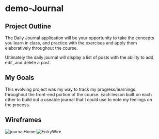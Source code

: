 # demo-Journal

## Project Outline
The Daily Journal application will be your opportunity to take the concepts you learn in class, and practice with the exercises and apply them elaboratively throughout the course.

Ultimately the daily journal will display a list of posts with the ability to add, edit, and delete a post.

## My Goals
This evolving project was my way to track my progress/learnings throughout the front-end portion of the course. Each lesson built on each other to build out a useable journal that I could use to note my feelings on the process.

## Wireframes
![journalHome](https://user-images.githubusercontent.com/78938657/110841749-4deb1000-8274-11eb-8fa8-5c122899848b.png)
![EntryWire](https://user-images.githubusercontent.com/78938657/110841761-504d6a00-8274-11eb-8df0-f54722293e9f.png)

